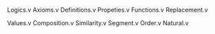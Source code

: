 Logics.v
Axioms.v
Definitions.v
Propeties.v
Functions.v
Replacement.v
<!-- Infinity.v -->
Values.v
Composition.v
Similarity.v
Segment.v
Order.v
Natural.v